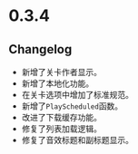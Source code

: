 # 0.3.4

## Changelog

- 新增了关卡作者显示。
- 新增了本地化功能。
- 在关卡选项中增加了标准规范。
- 新增了`PlayScheduled`函数。
- 改进了下载缓存功能。
- 修复了列表加载逻辑。
- 修复了音效标题和副标题显示。
